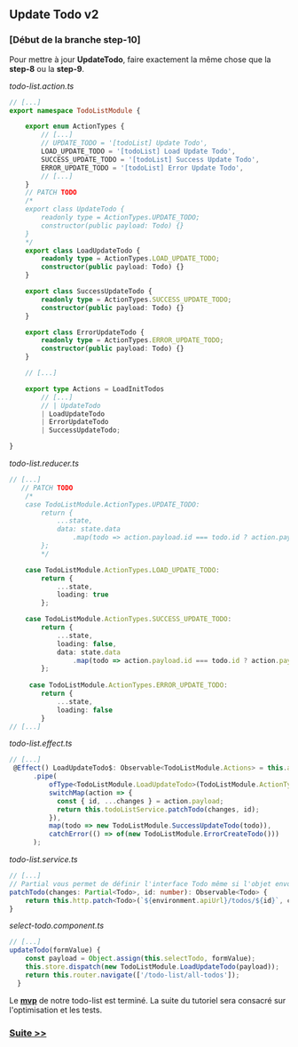 
## Update Todo v2

### [Début de la branche step-10]

Pour mettre à jour **UpdateTodo**, faire exactement la même chose que la **step-8** ou la **step-9**.

*todo-list.action.ts*
```typescript
// [...]
export namespace TodoListModule {

    export enum ActionTypes {
        // [...]
        // UPDATE_TODO = '[todoList] Update Todo',
        LOAD_UPDATE_TODO = '[todoList] Load Update Todo',
        SUCCESS_UPDATE_TODO = '[todoList] Success Update Todo',
        ERROR_UPDATE_TODO = '[todoList] Error Update Todo',
        // [...]
    }
    // PATCH TODO
    /*
    export class UpdateTodo {
        readonly type = ActionTypes.UPDATE_TODO;
        constructor(public payload: Todo) {}
    }
    */
    export class LoadUpdateTodo {
        readonly type = ActionTypes.LOAD_UPDATE_TODO;
        constructor(public payload: Todo) {}
    }

    export class SuccessUpdateTodo {
        readonly type = ActionTypes.SUCCESS_UPDATE_TODO;
        constructor(public payload: Todo) {}
    }

    export class ErrorUpdateTodo {
        readonly type = ActionTypes.ERROR_UPDATE_TODO;
        constructor(public payload: Todo) {}
    }

    // [...]

    export type Actions = LoadInitTodos
        // [...]
        // | UpdateTodo
        | LoadUpdateTodo
        | ErrorUpdateTodo
        | SuccessUpdateTodo;

}

```
*todo-list.reducer.ts*
```typescript
// [...]
   // PATCH TODO
    /*
    case TodoListModule.ActionTypes.UPDATE_TODO:
        return {
            ...state,
            data: state.data
                .map(todo => action.payload.id === todo.id ? action.payload : todo)
        };
        */

    case TodoListModule.ActionTypes.LOAD_UPDATE_TODO:
        return {
            ...state,
            loading: true
        };

    case TodoListModule.ActionTypes.SUCCESS_UPDATE_TODO:
        return {
            ...state,
            loading: false,
            data: state.data
                .map(todo => action.payload.id === todo.id ? action.payload : todo)
        };
        
     case TodoListModule.ActionTypes.ERROR_UPDATE_TODO:
        return {
            ...state,
            loading: false
        }
// [...]
```

*todo-list.effect.ts*
```typescript
// [...]
 @Effect() LoadUpdateTodo$: Observable<TodoListModule.Actions> = this.actions$
      .pipe(
          ofType<TodoListModule.LoadUpdateTodo>(TodoListModule.ActionTypes.LOAD_UPDATE_TODO),
          switchMap(action => {
            const { id, ...changes } = action.payload;
            return this.todoListService.patchTodo(changes, id);
          }),
          map(todo => new TodoListModule.SuccessUpdateTodo(todo)),
          catchError(() => of(new TodoListModule.ErrorCreateTodo()))
      );
```

*todo-list.service.ts*
```typescript
// [...]
// Partial vous permet de définir l'interface Todo même si l'objet envoyé n'a pas toutes les propriétés de l'interface.
patchTodo(changes: Partial<Todo>, id: number): Observable<Todo> {
    return this.http.patch<Todo>(`${environment.apiUrl}/todos/${id}`, changes);
}
```
*select-todo.component.ts*
```typescript
// [...]
updateTodo(formValue) {
    const payload = Object.assign(this.selectTodo, formValue);
    this.store.dispatch(new TodoListModule.LoadUpdateTodo(payload));
    return this.router.navigate(['/todo-list/all-todos']);
  }
```

Le **[mvp](https://fr.wikipedia.org/wiki/MVP)** de notre todo-list est terminé.
La suite du tutoriel sera consacré sur l'optimisation et les tests.

### [Suite >>](step-11.md)
